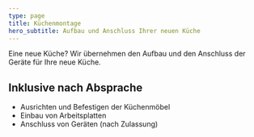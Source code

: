 ```yaml
---
type: page
title: Küchenmontage
hero_subtitle: Aufbau und Anschluss Ihrer neuen Küche
---
```


Eine neue Küche? Wir übernehmen den Aufbau und den Anschluss der Geräte für Ihre neue Küche.

## Inklusive nach Absprache

- Ausrichten und Befestigen der Küchenmöbel
- Einbau von Arbeitsplatten
- Anschluss von Geräten (nach Zulassung)
